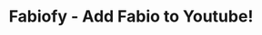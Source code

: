 ---
layout: landing
title: Fabiofy - Add Fabio to Youtube!
category: Joke JS Chrome Extension
img: https://i.imgur.com/93qAlix.png
year: 2024
github: https://github.com/maximoospital/fabiofy
---